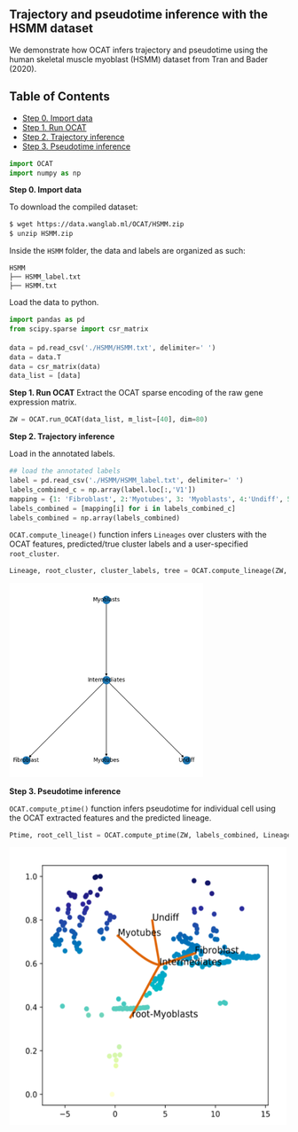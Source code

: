 ## Trajectory and pseudotime inference with the HSMM dataset
We demonstrate how OCAT infers trajectory and pseudotime using the human skeletal muscle myoblast (HSMM) dataset from Tran and Bader (2020). 

## Table of Contents
- [Step 0. Import data](#data_import)
- [Step 1. Run OCAT](#run_OCAT)
- [Step 2. Trajectory inference](#trajectory)
- [Step 3. Pseudotime inference](#pseudo)


```python
import OCAT
import numpy as np
```

<a name="data_import"></a>**Step 0. Import data**     

To download the compiled dataset:
```bash
$ wget https://data.wanglab.ml/OCAT/HSMM.zip
$ unzip HSMM.zip 
```

Inside the `HSMM` folder, the data and labels are organized as such:
```
HSMM
├── HSMM_label.txt
├── HSMM.txt
```
Load the data to python. 

```python
import pandas as pd
from scipy.sparse import csr_matrix

data = pd.read_csv('./HSMM/HSMM.txt', delimiter=' ')
data = data.T
data = csr_matrix(data)
data_list = [data]
```

<a name="run_OCAT"></a>**Step 1. Run OCAT**
Extract the OCAT sparse encoding of the raw gene expression matrix. 

```python
ZW = OCAT.run_OCAT(data_list, m_list=[40], dim=80)
```

<a name="trajectory"></a>**Step 2. Trajectory inference**

Load in the annotated labels.
```python
## load the annotated labels
label = pd.read_csv('./HSMM/HSMM_label.txt', delimiter=' ')
labels_combined_c = np.array(label.loc[:,'V1'])
mapping = {1: 'Fibroblast', 2:'Myotubes', 3: 'Myoblasts', 4:'Undiff', 5:'Intermediates'}
labels_combined = [mapping[i] for i in labels_combined_c]
labels_combined = np.array(labels_combined)
```

`OCAT.compute_lineage()` function infers `Lineages` over clusters with the OCAT features, predicted/true cluster labels and a user-specified `root_cluster`.

```python
Lineage, root_cluster, cluster_labels, tree = OCAT.compute_lineage(ZW, labels_combined, root_cluster='Myoblasts', name='OE', reverse=0)
```
<img src="https://github.com/bowang-lab/OCAT/blob/master/img/trajectory.png" width="350" height="350"/>

<a name="pseudo"></a>**Step 3. Pseudotime inference**

`OCAT.compute_ptime()` function infers pseudotime for individual cell using the OCAT extracted features and the predicted lineage. 
```python
Ptime, root_cell_list = OCAT.compute_ptime(ZW, labels_combined, Lineage, root_cluster=root_cluster, latent=None)
```
<img src="https://github.com/bowang-lab/OCAT/blob/master/img/ptime.png" width="500" height="500"/>
